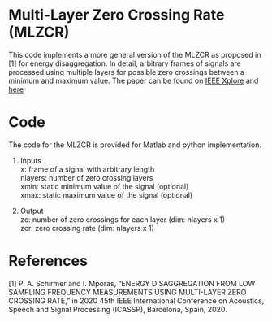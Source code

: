 # Multi-Layer Zero Crossing Rate (MLZCR)
This code implements a more general version of the MLZCR as proposed in [1] for energy disaggregation. In detail, arbitrary frames of signals are processed using multiple layers
for possible zero crossings between a minimum and maximum value. The paper can be found on [IEEE Xplore](https://ieeexplore.ieee.org/document/9054637) and [here](https://www.pascalschirmer.com/)

# Code
The code for the MLZCR is provided for Matlab and python implementation.

1) Inputs  
x:        frame of a signal with arbitrary length  
nlayers:  number of zero crossing layers  
xmin:     static minimum value of the signal (optional)  
xmax:     static maximum value of the signal (optional)  

2) Output  
zc:       number of zero crossings for each layer (dim: nlayers x 1)  
zcr:      zero crossing rate (dim: nlayers x 1)  

# References
[1] P. A. Schirmer and I. Mporas, “ENERGY DISAGGREGATION FROM LOW SAMPLING FREQUENCY MEASUREMENTS USING MULTI-LAYER ZERO CROSSING RATE,” 
in 2020 45th IEEE International Conference on Acoustics, Speech and Signal Processing (ICASSP), Barcelona, Spain, 2020.

